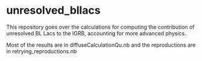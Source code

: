 # unresolved_bllacs

This repository goes over the calculations for computing the contribution of unresolved BL Lacs to the IGRB, accounting for more advanced physics.

Most of the results are in diffuseCalculationQu.nb and the reproductions are in retrying_reproductions.nb
